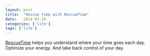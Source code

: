```yaml
---
layout: post
title:  "Rescue time with RescueTime"
date:   2014-03-26
categories: ['life']
tags: ['life']
---
```


[RescueTime](https://www.rescuetime.com/) helps you understand where your time goes each day. Optimize your energy. And take back control of your day.
